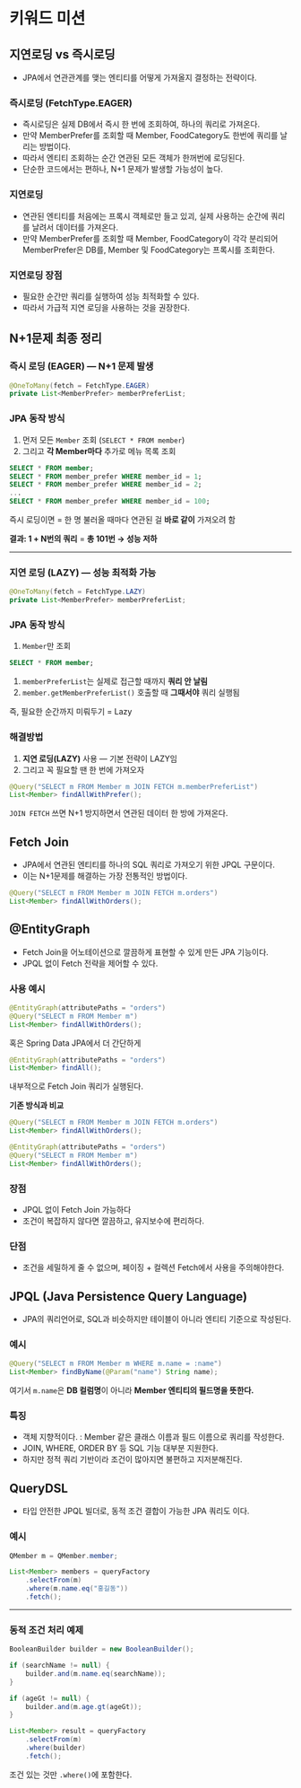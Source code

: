 # **키워드 미션**

## **지연로딩 vs 즉시로딩**

- JPA에서 연관관계를 맺는 엔티티를 어떻게 가져올지 결정하는 전략이다.

### **즉시로딩 (FetchType.EAGER)**

- 즉시로딩은 실제 DB에서 즉시 한 번에 조회하여, 하나의 쿼리로 가져온다.
- 만약 MemberPrefer를 조회할 때 Member, FoodCategory도 한번에 쿼리를 날리는 방법이다.
- 따라서 엔티티 조회하는 순간 연관된 모든 객체가 한꺼번에 로딩된다.
- 단순한 코드에서는 편하나, N+1 문제가 발생할 가능성이 높다.

### **지연로딩**

- 연관된 엔티티를 처음에는 프록시 객체로만 들고 있괴, 실제 사용하는 순간에 쿼리를 날려서 데이터를 가져온다.
- 만약 MemberPrefer를 조회할 때 Member, FoodCategory이 각각 분리되어 MemberPrefer은 DB를, Member 및 FoodCategory는 프록시를 조회한다.

### **지연로딩 장점**

- 필요한 순간만 쿼리를 실행하여 성능 최적화할 수 있다.
- 따라서 가급적 지연 로딩을 사용하는 것을 권장한다.

## N+1문제 최종 정리

### **즉시 로딩 (EAGER) — N+1 문제 발생**

``` java
@OneToMany(fetch = FetchType.EAGER)
private List<MemberPrefer> memberPreferList;
```

### JPA 동작 방식

1. 먼저 모든 `Member` 조회 (`SELECT * FROM member`)
2. 그리고 **각 Member마다** 추가로 메뉴 목록 조회

``` sql
SELECT * FROM member;
SELECT * FROM member_prefer WHERE member_id = 1;
SELECT * FROM member_prefer WHERE member_id = 2;
...
SELECT * FROM member_prefer WHERE member_id = 100;
```

즉시 로딩이면 = 한 명 불러올 때마다 연관된 걸 **바로 같이** 가져오려 함

**결과: 1 + N번의 쿼리** = **총 101번 → 성능 저하**

---

### **지연 로딩 (LAZY) — 성능 최적화 가능**

``` java
@OneToMany(fetch = FetchType.LAZY)
private List<MemberPrefer> memberPreferList;
```

### JPA 동작 방식

1. `Member`만 조회

```sql
SELECT * FROM member;
```

1. `memberPreferList`는 실제로 접근할 때까지 **쿼리 안 날림**
2. `member.getMemberPreferList()` 호출할 때 **그때서야** 쿼리 실행됨

즉, 필요한 순간까지 미뤄두기 = Lazy

### 해결방법

1. **지연 로딩(LAZY)** 사용 — 기본 전략이 LAZY임
2. 그리고 꼭 필요할 땐 한 번에 가져오자

``` java
@Query("SELECT m FROM Member m JOIN FETCH m.memberPreferList")
List<Member> findAllWithPrefer();
```

`JOIN FETCH` 쓰면 N+1 방지하면서 연관된 데이터 한 방에 가져온다.

## **Fetch Join**

- JPA에서 연관된 엔티티를 하나의 SQL 쿼리로 가져오기 위한 JPQL 구문이다.
- 이는 N+1문제를 해결하는 가장 전통적인 방법이다.

``` java
@Query("SELECT m FROM Member m JOIN FETCH m.orders")
List<Member> findAllWithOrders();
```

## **@EntityGraph**

- Fetch Join을 어노테이션으로 깔끔하게 표현할 수 있게 만든 JPA 기능이다.
- JPQL 없이 Fetch 전략을 제어할 수 있다.

### 사용 예시

``` java
@EntityGraph(attributePaths = "orders")
@Query("SELECT m FROM Member m")
List<Member> findAllWithOrders();

```

혹은 Spring Data JPA에서 더 간단하게

``` java
@EntityGraph(attributePaths = "orders")
List<Member> findAll();
```

내부적으로 Fetch Join 쿼리가 실행된다.

**기존 방식과 비교**

``` java
@Query("SELECT m FROM Member m JOIN FETCH m.orders")
List<Member> findAllWithOrders();
```

``` java
@EntityGraph(attributePaths = "orders")
@Query("SELECT m FROM Member m")
List<Member> findAllWithOrders();

```

### **장점**

- JPQL 없이 Fetch Join 가능하다
- 조건이 복잡하지 않다면 깔끔하고, 유지보수에 편리하다.

### **단점**

- 조건을 세밀하게 줄 수 없으며, 페이징 + 컬렉션 Fetch에서 사용을 주의해야한다.

## **JPQL (Java Persistence Query Language)**

- JPA의 쿼리언어로, SQL과 비슷하지만 테이블이 아니라 엔티티 기준으로 작성된다.

### 예시

``` java
@Query("SELECT m FROM Member m WHERE m.name = :name")
List<Member> findByName(@Param("name") String name);
```

여기서 `m.name`은 **DB 컬럼명**이 아니라 **Member 엔티티의 필드명을 뜻한다.**

### **특징**

- 객체 지향적이다. : Member 같은 클래스 이름과 필드 이름으로 쿼리를 작성한다.
- JOIN, WHERE, ORDER BY 등 SQL 기능 대부분 지원한다.
- 하지만 정적 쿼리 기반이라 조건이 많아지면 불편하고 지저분해진다.

## **QueryDSL**

- 타입 안전한 JPQL 빌더로, 동적 조건 결합이 가능한 JPA 쿼리도 이다.

### 예시

``` java
QMember m = QMember.member;

List<Member> members = queryFactory
    .selectFrom(m)
    .where(m.name.eq("홍길동"))
    .fetch();
```

---

### 동적 조건 처리 예제

``` java
BooleanBuilder builder = new BooleanBuilder();

if (searchName != null) {
    builder.and(m.name.eq(searchName));
}

if (ageGt != null) {
    builder.and(m.age.gt(ageGt));
}

List<Member> result = queryFactory
    .selectFrom(m)
    .where(builder)
    .fetch();

```

조건 있는 것만 `.where()`에 포함한다.